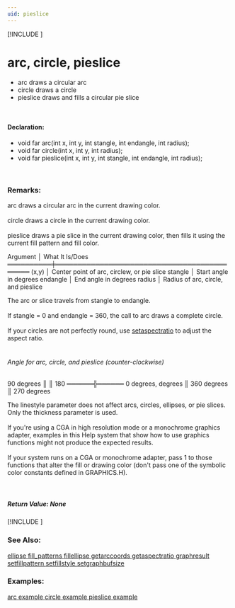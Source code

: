 ```yaml
---
uid: pieslice
---
```

[!INCLUDE [](graphics_header.md)]
# arc, circle, pieslice
* arc draws a circular arc
* circle draws a circle
* pieslice draws and fills a circular pie slice

<br>

#### Declaration:
* void far arc(int x, int y, int stangle, int endangle, int radius);
* void far circle(int x, int y, int radius);
* void far pieslice(int x, int y, int stangle, int endangle, int radius);

<br>

### Remarks:
arc draws a circular arc in the current drawing color.<br><br>
circle draws a circle in the current drawing color.<br><br>
pieslice draws a pie slice in the current drawing color, then fills it using the current fill pattern and fill color.<br>

<div class="data">
  Argument │ What It Is/Does
 ══════════╪════════════════════════════════════════════
  (x,y)    │ Center point of arc, circlew, or pie slice
  stangle  │ Start angle in degrees
  endangle │ End angle in degrees
  radius   │ Radius of arc, circle, and pieslice
<br></div>

The arc or slice travels from stangle to endangle.<br><br>
If stangle = 0 and endangle = 360, the call to arc draws a complete circle.<br><br>
If your circles are not perfectly round, use [setaspectratio](setaspectratio.md) to adjust the aspect ratio.<br><br>

###### Angle for arc, circle, and pieslice (counter-clockwise)
<div class="data">
             90  
          degrees  
             ║  
             ║  
   180 ══════╬══════  0 degrees,
 degrees     ║      360 degrees
             ║
            270
          degrees
<br></div>

The linestyle parameter does not affect arcs, circles, ellipses, or pie slices. Only the thickness parameter is used.<br><br>
If you're using a CGA in high resolution mode or a monochrome graphics adapter, examples in this Help system that show how to use graphics functions might not produce the expected results.<br><br>
If your system runs on a CGA or monochrome adapter, pass 1 to those functions that alter the fill or drawing color (don't pass one of the symbolic color constants defined in GRAPHICS.H).<br><br><br>

##### Return Value: None

[!INCLUDE [](portability.md)]

### See Also:
<div class="data"><a href="ellipse.md">  ellipse        </a> <a href="fill_patterns.md">  fill_patterns  </a> <a href="fillellipse.md">  fillellipse    </a> <a href="getarccoords.md">  getarccoords   </a>
<a href="getaspectratio.md">  getaspectratio </a> <a href="graphresult.md">  graphresult    </a> <a href="setfillpattern.md">  setfillpattern </a> <a href="setfillstyle.md">  setfillstyle   </a>
<a href="setgraphbufsize.md">  setgraphbufsize</a>
<br></div>

### Examples:
<div class="data"><a href="arc_example.md">  arc example     </a> <a href="circle_example.md">  circle example  </a> <a href="pieslice_example.md">  pieslice example</a>
</div>

<br>